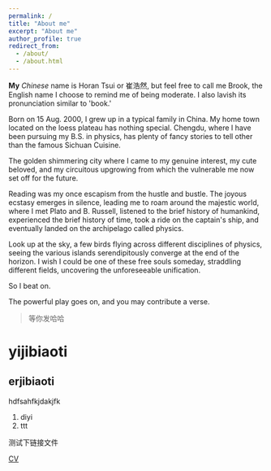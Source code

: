 ```yaml
---
permalink: /
title: "About me"
excerpt: "About me"
author_profile: true
redirect_from: 
  - /about/
  - /about.html
---
```


**My** *Chinese* name is Horan Tsui or 崔浩然, but feel free to call me Brook, the English name I choose to remind me of being moderate. 
I also lavish its pronunciation similar to 'book.'

Born on 15 Aug. 2000, I grew up in a typical family in China. 
My home town located on the loess plateau has nothing special. Chengdu, where I have been pursuing my B.S. in physics, has plenty of fancy stories to tell other than the famous Sichuan Cuisine. 

The golden shimmering city where I came to my genuine interest, my cute beloved, and my circuitous upgrowing from which the vulnerable me now set off for the future. 

Reading was my once escapism from the hustle and bustle. The joyous ecstasy emerges in silence, leading me to roam around the majestic world, where I met Plato and B. Russell, listened to the brief history of humankind, experienced the brief history of time, took a ride on the captain's ship, and eventually landed on the archipelago called physics. 

Look up at the sky, a few birds flying across different disciplines of physics, seeing the various islands serendipitously converge at the end of the horizon. I wish I could be one of these free souls someday, straddling different fields, uncovering the unforeseeable unification. 

So I beat on. 

The powerful play goes on, and you may contribute a verse. 


> 等你发哈哈  
# yijibiaoti
## erjibiaoti
hdfsahfkjdakjfk



1. diyi
2. ttt




测试下链接文件  

[CV](../files/Horan%20Tsui's%20CV.pdf)


